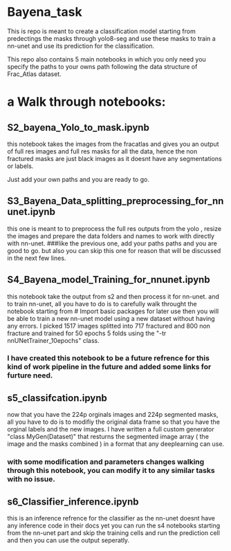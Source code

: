 # Bayena_task
  This is repo is meant to create a classification model starting from predectings the masks through yolo8-seg and use these masks to train a nn-unet and use its prediction for the classification.

  This repo also contains 5 main notebooks in which you only need you specify the paths to your owns path following the data structure of Frac_Atlas dataset.
  
# a Walk through notebooks:

  ## S2_bayena_Yolo_to_mask.ipynb
  this notebook takes the images from the fracatlas and gives you an output of full res images and full res masks for all the data, hence the non fractured masks are just black images as it doesnt have any segmentations or labels.

  Just add your own paths and you are ready to go.

  ## S3_Bayena_Data_splitting_preprocessing_for_nnunet.ipynb
  this one is meant to to preprocess the full res outputs from the yolo , resize the images and prepare the data folders and names to work with directly with nn-unet.
    ###like the previous one, add your paths paths and you are good to go. but also you can skip this one for reason that will be discussed in the next few lines.


  ## S4_Bayena_model_Training_for_nnunet.ipynb  
  this notebook take the output from s2 and then process it for nn-unet. and to train nn-unet, all you have to do is to carefully walk throught the notebook starting from # Import basic packages for later use
then you will be able to train a new nn-unet model using a new dataset without having any errors. I picked 1517 images splitted into 717 fractured and 800 non fracture and trained for 50 epochs 5 folds using the "-tr nnUNetTrainer_10epochs" class. 

  ### I have created this notebook to be a future refrence for this kind of work pipeline in the future and added some links  for furture need.

  ## s5_classifcation.ipynb
  now that you have the 224p orginals images and 224p segmented masks, all you have to do is to modifiy the original data frame so that you have the orginal labels and the new images. 
   I have written a full custom generator "class MyGen(Dataset)" that resturns the segmented image array ( the image and the masks combined ) in a format that any deeplearning can use.

  ### with some modification and parameters changes walking through this notebook, you can modify it to any similar tasks with no issue.

  ## s6_Classifier_inference.ipynb
  this is an inference refrence for the classifier as the nn-unet doesnt have any inference code in their docs yet you can run the s4 notebooks starting from the nn-unet part and skip the training cells and run the prediction cell and then you can use the output seperatly.




      
    
